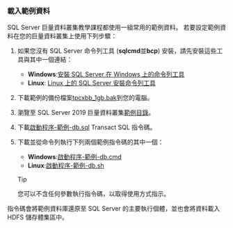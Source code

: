 ### <a id="sampledata"></a> 載入範例資料

SQL Server 巨量資料叢集教學課程都使用一組常用的範例資料。 若要設定範例資料在您的巨量資料叢集上使用下列步驟：

1. 如果您沒有 SQL Server 命令列工具 (**sqlcmd**並**bcp**) 安裝，請先安裝這些工具與其中一個連結：

   * **Windows**:[安裝 SQL Server 在 Windows 上的命令列工具](https://www.microsoft.com/download/details.aspx?id=53591)
   * **Linux**: [Linux 上的 SQL Server 安裝命令列工具](https://docs.microsoft.com/sql/linux/sql-server-linux-setup-tools)

1. 下載範例的備份檔案[tpcxbb_1gb.bak](https://sqlchoice.blob.core.windows.net/sqlchoice/static/tpcxbb_1gb.bak)到您的電腦。

1. 瀏覽至 SQL Server 2019 巨量資料叢集[範例目錄](https://github.com/Microsoft/sql-server-samples/tree/master/samples/features/sql-big-data-cluster)。

1. 下載[啟動程序-範例-db.sql](https://github.com/Microsoft/sql-server-samples/blob/master/samples/features/sql-big-data-cluster/bootstrap-sample-db.sql) Transact SQL 指令碼。

1. 下載並從命令列執行下列兩個範例指令碼的其中一個：

   * **Windows**:[啟動程序-範例-db.cmd](https://github.com/Microsoft/sql-server-samples/blob/master/samples/features/sql-big-data-cluster/bootstrap-sample-db.cmd)
   * **Linux**:[啟動程序-範例-db.sh](https://github.com/Microsoft/sql-server-samples/blob/master/samples/features/sql-big-data-cluster/bootstrap-sample-db.sh)

   > [!TIP]
   > 您可以不含任何參數執行指令碼，以取得使用方式指示。

指令碼會將範例資料庫還原至 SQL Server 的主要執行個體，並也會將資料載入 HDFS 儲存體集區中。